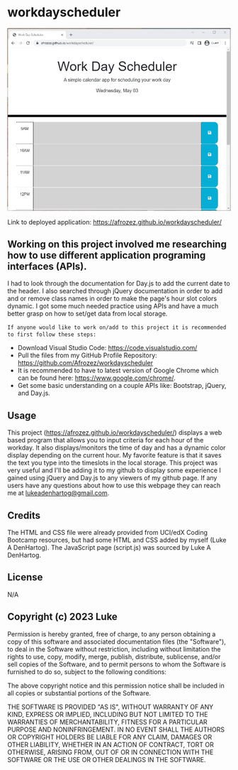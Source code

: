 # workdayscheduler

![Site screnshot](./Assets/schedulepicture.jpg)

Link to deployed application: https://afrozez.github.io/workdayscheduler/


## Working on this project involved me researching how to use different application programing interfaces (APIs). 
I had to look through the documentation for Day.js to add the current date to the header.
I also searched through jQuery documentation in order to add and or remove class names in order to make the page's hour slot colors dynamic.
I got some much needed practice using APIs and have a much better grasp on how to set/get data from local storage.

    If anyone would like to work on/add to this project it is recommended to first follow these steps:
- Download Visual Studio Code: https://code.visualstudio.com/
- Pull the files from my GitHub Profile Repository: https://github.com/Afrozez/workdayscheduler
- It is recommended to have to latest version of Google Chrome which can be found here: https://www.google.com/chrome/.
- Get some basic understanding on a couple APIs like: Bootstrap, jQuery, and Day.js.

## Usage
 This project (https://afrozez.github.io/workdayscheduler/) displays a web based program that allows you to input criteria for each hour of the workday.
 It also displays/monitors the time of day and has a dynamic color display depending on the current hour. My favorite feature is that it saves the text you type into the timeslots in the local storage.
	This project was very useful and I'll be adding it to my github to display some experience I gained using jQuery and Day.js to any viewers of my github page. If any users have any questions about how to use this webpage they can reach me at lukeadenhartog@gmail.com.




## Credits
The HTML and CSS file were already provided from UCI/edX Coding Bootcamp resources, but had some HTML and CSS added by myself (Luke A DenHartog).  The JavaScript page (script.js) was sourced by Luke A DenHartog.


## License
N/A


## Copyright (c) 2023 Luke

Permission is hereby granted, free of charge, to any person obtaining a copy of this software and associated documentation files (the "Software"), to deal in the Software without restriction, including without limitation the rights to use, copy, modify, merge, publish, distribute, sublicense, and/or sell copies of the Software, and to permit persons to whom the Software is furnished to do so, subject to the following conditions:

The above copyright notice and this permission notice shall be included in all copies or substantial portions of the Software.

THE SOFTWARE IS PROVIDED "AS IS", WITHOUT WARRANTY OF ANY KIND, EXPRESS OR IMPLIED, INCLUDING BUT NOT LIMITED TO THE WARRANTIES OF MERCHANTABILITY, FITNESS FOR A PARTICULAR PURPOSE AND NONINFRINGEMENT. IN NO EVENT SHALL THE AUTHORS OR COPYRIGHT HOLDERS BE LIABLE FOR ANY CLAIM, DAMAGES OR OTHER LIABILITY, WHETHER IN AN ACTION OF CONTRACT, TORT OR OTHERWISE, ARISING FROM, OUT OF OR IN CONNECTION WITH THE SOFTWARE OR THE USE OR OTHER DEALINGS IN THE SOFTWARE.
